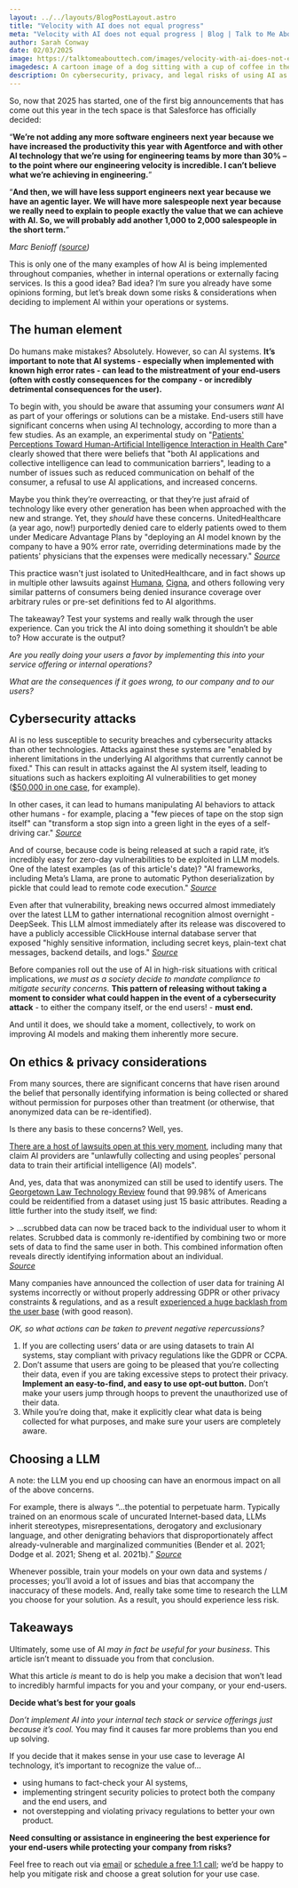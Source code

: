 ```yaml
---
layout: ../../layouts/BlogPostLayout.astro
title: "Velocity with AI does not equal progress"
meta: "Velocity with AI does not equal progress | Blog | Talk to Me About Tech"
author: Sarah Conway
date: 02/03/2025
image: https://talktomeabouttech.com/images/velocity-with-ai-does-not-equal-progress.jpeg
imagedesc: A cartoon image of a dog sitting with a cup of coffee in the middle of a raging dumpster fire, saying 'This is fine'
description: On cybersecurity, privacy, and legal risks of using AI as part of services or solutions.
---
```


So, now that 2025 has started, one of the first big announcements that has come out this year in the tech space is that Salesforce has officially decided:

“**We’re not adding any more software engineers next year because we have increased the productivity this year with Agentforce and with other AI technology that we’re using for engineering teams by more than 30% – to the point where our engineering velocity is incredible. I can’t believe what we’re achieving in engineering.**”

“**And then, we will have less support engineers next year because we have an agentic layer. We will have more salespeople next year because we really need to explain to people exactly the value that we can achieve with AI. So, we will probably add another 1,000 to 2,000 salespeople in the short term.**” 

*Marc Benioff ([source](https://www.salesforceben.com/salesforce-will-hire-no-more-software-engineers-in-2025-says-marc-benioff/))*

This is only one of the many examples of how AI is being implemented throughout companies, whether in internal operations or externally facing services. Is this a good idea? Bad idea? I’m sure you already have some opinions forming, but let’s break down some risks & considerations when deciding to implement AI within your operations or systems.

## The human element

Do humans make mistakes? Absolutely. However, so can AI systems. **It’s important to note that AI systems \- especially when implemented with known high error rates \- can lead to the mistreatment of your end-users (often with costly consequences for the company \- or incredibly detrimental consequences for the user).**

To begin with, you should be aware that assuming your consumers *want* AI as part of your offerings or solutions can be a mistake. End-users still have significant concerns when using AI technology, according to more than a few studies. As an example, an experimental study on "[Patients' Perceptions Toward Human-Artificial Intelligence Interaction in Health Care](https://pmc.ncbi.nlm.nih.gov/articles/PMC8663518/#sec30)" clearly showed that there were beliefs that "both AI applications and collective intelligence can lead to communication barriers", leading to a number of issues such as reduced communication on behalf of the consumer, a refusal to use AI applications, and increased concerns. 

Maybe you think they’re overreacting, or that they’re just afraid of technology like every other generation has been when approached with the new and strange. Yet, they *should* have these concerns. UnitedHealthcare (a year ago, now\!) purportedly denied care to elderly patients owed to them under Medicare Advantage Plans by "deploying an AI model known by the company to have a 90% error rate, overriding determinations made by the patients' physicians that the expenses were medically necessary." [*Source*](https://www.cbsnews.com/news/unitedhealth-lawsuit-ai-deny-claims-medicare-advantage-health-insurance-denials/)

This practice wasn't just isolated to UnitedHealthcare, and in fact shows up in multiple other lawsuits against [Humana](https://www.lawcommentary.com/articles/class-action-lawsuit-accuses-humana-of-using-faulty-algorithm-to-deny-claims), [Cigna](https://natlawreview.com/article/health-insurers-sued-over-use-artificial-intelligence-deny-medical-claims), and others following very similar patterns of consumers being denied insurance coverage over arbitrary rules or pre-set definitions fed to AI algorithms.

The takeaway? Test your systems and really walk through the user experience. Can you trick the AI into doing something it shouldn’t be able to? How accurate is the output? 

*Are you really doing your users a favor by implementing this into your service offering or internal operations?*

*What are the consequences if it goes wrong, to our company and to our users?*

## Cybersecurity attacks

AI is no less susceptible to security breaches and cybersecurity attacks than other technologies. Attacks against these systems are "enabled by inherent limitations in the underlying AI algorithms that currently cannot be fixed." This can result in attacks against the AI system itself, leading to situations such as hackers exploiting AI vulnerabilities to get money ([$50,000 in one case](https://www.geeky-gadgets.com/hacker-manipulates-ai-for-cryptocurrency/), for example). 

In other cases, it can lead to humans manipulating AI behaviors to attack other humans \- for example, placing a "few pieces of tape on the stop sign itself" can "transform a stop sign into a green light in the eyes of a self-driving car." [*Source*](https://www.belfercenter.org/publication/AttackingAI)

And of course, because code is being released at such a rapid rate, it’s incredibly easy for zero-day vulnerabilities to be exploited in LLM models. One of the latest examples (as of this article's date)? "AI frameworks, including Meta’s Llama, are prone to automatic Python deserialization by pickle that could lead to remote code execution." [*Source*](https://www.csoonline.com/article/3810362/a-pickle-in-metas-llm-code-could-allow-rce-attacks.html)

Even after that vulnerability, breaking news occurred almost immediately over the latest LLM to gather international recognition almost overnight \- DeepSeek. This LLM almost immediately after its release was discovered to have a publicly accessible ClickHouse internal database server that exposed "highly sensitive information, including secret keys, plain-text chat messages, backend details, and logs." [*Source*](https://cybersecuritynews.com/deepseek-database-leaked/)

Before companies roll out the use of AI in high-risk situations with critical implications, *we must as a society decide to mandate compliance to mitigate security concerns.* **This pattern of releasing without taking a moment to consider what could happen in the event of a cybersecurity attack** \- to either the company itself, or the end users\! \- **must end.**

And until it does, we should take a moment, collectively, to work on improving AI models and making them inherently more secure.

## On ethics & privacy considerations

From many sources, there are significant concerns that have risen around the belief that personally identifying information is being collected or shared without permission for purposes other than treatment (or otherwise, that anonymized data can be re-identified). 

Is there any basis to these concerns? Well, yes.

[There are a host of lawsuits open at this very moment](https://sustainabletechpartner.com/topics/ai/generative-ai-lawsuit-timeline/), including many that claim AI providers are "unlawfully collecting and using peoples' personal data to train their artificial intelligence (AI) models". 

And, yes, data that was anonymized can still be used to identify users. The [Georgetown Law Technology Review](https://www.isaca.org/resources/news-and-trends/industry-news/2024/reidentifying-the-anonymized-ethical-hacking-challenges-in-ai-data-training) found that 99.98% of Americans could be reidentified from a dataset using just 15 basic attributes. Reading a little further into the study itself, we find:

\> …scrubbed data can now be traced back to the individual user to whom it relates. Scrubbed data is commonly re-identified by combining two or more sets of data to find the same user in both. This combined information often reveals directly identifying information about an individual.  
[*Source*](https://georgetownlawtechreview.org/re-identification-of-anonymized-data/GLTR-04-2017/)

Many companies have announced the collection of user data for training AI systems incorrectly or without properly addressing GDPR or other privacy constraints & regulations, and as a result [experienced a huge backlash from the user base](https://arstechnica.com/tech-policy/2024/05/slack-defends-default-opt-in-for-ai-training-on-chats-amid-user-outrage/) (with good reason). 

*OK, so what actions can be taken to prevent negative repercussions?*

1. If you are collecting users’ data or are using datasets to train AI systems, stay compliant with privacy regulations like the GDPR or CCPA.  
2. Don’t assume that users are going to be pleased that you’re collecting their data, even if you are taking excessive steps to protect their privacy. **Implement an easy-to-find, and easy to use opt-out button.** Don’t make your users jump through hoops to prevent the unauthorized use of their data.  
3. While you’re doing that, make it explicitly clear what data is being collected for what purposes, and make sure your users are completely aware.

## Choosing a LLM

A note: the LLM you end up choosing can have an enormous impact on all of the above concerns.

For example, there is always “...the potential to perpetuate harm. Typically trained on an enormous scale of uncurated Internet-based data, LLMs inherit stereotypes, misrepresentations, derogatory and exclusionary language, and other denigrating behaviors that disproportionately affect already-vulnerable and marginalized communities (Bender et al. 2021; Dodge et al. 2021; Sheng et al. 2021b).” [*Source*](http://direct.mit.edu/coli/article/50/3/1097/121961/Bias-and-Fairness-in-Large-Language-Models-A)

Whenever possible, train your models on your own data and systems / processes; you’ll avoid a lot of issues and bias that accompany the inaccuracy of these models. And, really take some time to research the LLM you choose for your solution. As a result, you should experience less risk.

## Takeaways

Ultimately, some use of AI *may in fact be useful for your business*. This article isn’t meant to dissuade you from that conclusion. 

What this article *is* meant to do is help you make a decision that won’t lead to incredibly harmful impacts for you and your company, or your end-users.

**Decide what’s best for your goals**

*Don’t implement AI into your internal tech stack or service offerings just because it’s cool.* You may find it causes far more problems than you end up solving.

If you decide that it makes sense in your use case to leverage AI technology, it’s important to recognize the value of…

* using humans to fact-check your AI systems,   
* implementing stringent security policies to protect both the company and the end users, and   
* not overstepping and violating privacy regulations to better your own product. 

**Need consulting or assistance in engineering the best experience for your end-users while protecting your company from risks?**

Feel free to reach out via [email](mailto:info@talktomeabouttech.com) or [schedule a free 1:1 call](https://lets-talk-about-tech.neetocal.com/initial-consultation-call); we’d be happy to help you mitigate risk and choose a great solution for your use case.